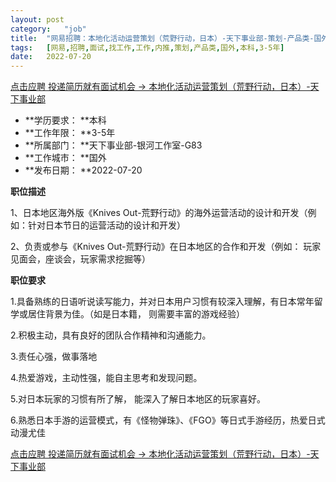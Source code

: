 ```yaml
---
layout:	post
category:	"job"
title:	"网易招聘：本地化活动运营策划（荒野行动，日本）-天下事业部-策划-产品类-国外本科3-5年"
tags:	[网易,招聘,面试,找工作,工作,内推,策划,产品类,国外,本科,3-5年]
date:	2022-07-20
---
```


[点击应聘 投递简历就有面试机会 ->  本地化活动运营策划（荒野行动，日本）-天下事业部](http://mobile.bole.netease.com/bole/boleDetail?id=35306&employeeId=346f03c3cda5f04c&key=all)



- **学历要求： **本科
- **工作年限： **3-5年
- **所属部门： **天下事业部-银河工作室-G83
- **工作城市： **国外
- **发布日期： **2022-07-20



**职位描述**

1、日本地区海外版《Knives Out-荒野行动》的海外运营活动的设计和开发（例如：针对日本节日的运营活动的设计和开发） 

2、负责或参与《Knives Out-荒野行动》在日本地区的合作和开发（例如： 玩家见面会，座谈会，玩家需求挖掘等）





**职位要求**

1.具备熟练的日语听说读写能力，并对日本用户习惯有较深入理解，有日本常年留学或居住背景为佳。（如是日本籍， 则需要丰富的游戏经验）

2.积极主动，具有良好的团队合作精神和沟通能力。 

3.责任心强，做事落地 

4.热爱游戏，主动性强，能自主思考和发现问题。 

5.对日本玩家的习惯有所了解， 能深入了解日本地区的玩家喜好。

6.熟悉日本手游的运营模式，有《怪物弹珠》、《FGO》等日式手游经历，热爱日式动漫尤佳





[点击应聘 投递简历就有面试机会 ->  本地化活动运营策划（荒野行动，日本）-天下事业部](http://mobile.bole.netease.com/bole/boleDetail?id=35306&employeeId=346f03c3cda5f04c&key=all)